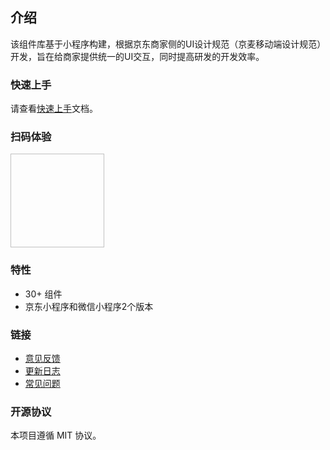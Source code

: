 ## 介绍

该组件库基于小程序构建，根据京东商家侧的UI设计规范（京麦移动端设计规范）开发，旨在给商家提供统一的UI交互，同时提高研发的开发效率。

### 快速上手

请查看[快速上手](#/components/quickUse)文档。

### 扫码体验

<img style="width: 150px; height: 150px;" :src="codeImg" />

### 特性

* 30+ 组件
* 京东小程序和微信小程序2个版本


### 链接

* [意见反馈](https://github.com/jd-ftf/wot-design-mini/issues)
* [更新日志](#/components/changelog)
* [常见问题](#/components/commonProblems)

### 开源协议

本项目遵循 MIT 协议。

<script>
import JdQrcode from '../assets/img/jd.jpg'

export default {
  data () {
    return {
      codeImg: JdQrcode
    }
  }
}
</script>